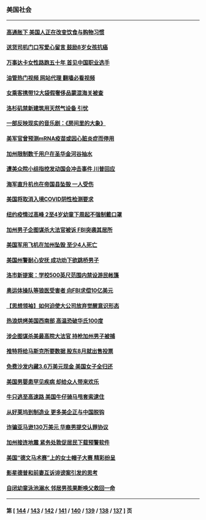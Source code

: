 ### 美国社会
---
#### [高通胀下 美国人正在改变饮食与购物习惯](../../pages/ncid1078160/n13757285.md?06120445) 
#### [送货司机门口写爱心留言 鼓励8岁女孩抗癌](../../pages/ncid1078160/n13756959.md?06120445) 
#### [万事达卡女性路跑五十年 首见中国职业选手](../../pages/ncid1078160/n13757019.md?06120445) 
#### [油管热门视频 网站代理 翻墙必看视频](http://209.222.30.114:81/youtube.html?06120445)
#### [女乘客携带12大袋假奢侈品蒙混海关被查](../../pages/ncid1078160/n13757034.md?06120445) 
#### [洛杉矶禁新建筑用天然气设备 引忧](../../pages/ncid1078160/n13756969.md?06120445) 
#### [一部反映现实的音乐剧：《房间里的大象》](../../pages/ncid1078160/n13756933.md?06120445) 
#### [美军官曾预测mRNA疫苗或因心脏炎症而停用](../../pages/ncid1078160/n13756875.md?06120445) 
#### [加州限制数千用户在圣华金河谷抽水](../../pages/ncid1078160/n13756872.md?06120445) 
#### [遭美众院小组指控发动国会冲击事件 川普回应](../../pages/ncid1078160/n13756742.md?06120445) 
#### [海军直升机也在帝国县坠毁 一人受伤](../../pages/ncid1078160/n13756848.md?06120445) 
#### [美国将取消入境COVID阴性检测要求](../../pages/ncid1078160/n13756761.md?06120445) 
#### [纽约疫情过高峰 2至4岁幼童下周起不强制戴口罩](../../pages/ncid1078160/n13756289.md?06120445) 
#### [加州男子企图谋杀大法官被诉 FBI突袭其居所](../../pages/ncid1078160/n13756052.md?06120445) 
#### [美国军用飞机在加州坠毁 至少4人死亡](../../pages/ncid1078160/n13756109.md?06120445) 
#### [美国州警耐心安抚 成功劝下欲跳桥男子](../../pages/ncid1078160/n13755590.md?06120445) 
#### [洛市新提案：学校500英尺范围内禁设游民帐篷](../../pages/ncid1078160/n13755537.md?06120445) 
#### [奥运体操队等狼医受害者 向FBI求偿10亿美元](../../pages/ncid1078160/n13755437.md?06120445) 
#### [【思想领袖】如何迫使大公司放弃觉醒意识形态](../../pages/ncid1078160/n13723724.md?06120445) 
#### [热浪烘烤美国西南部 高温恐破华氏100度](../../pages/ncid1078160/n13755315.md?06120445) 
#### [涉企图谋杀美最高院大法官 持枪加州男子被捕](../../pages/ncid1078160/n13755263.md?06120445) 
#### [推特将给马斯克所要数据 股东8月就出售投票](../../pages/ncid1078160/n13755165.md?06120445) 
#### [免费沙发内藏3.6万美元现金 美国女子全归还](../../pages/ncid1078160/n13755121.md?06120445) 
#### [美国男婴患罕见疾病 却给众人带来欢乐](../../pages/ncid1078160/n13754812.md?06120445) 
#### [牛只逃至高速路 美国牛仔骑马甩套索逮住](../../pages/ncid1078160/n13754598.md?06120445) 
#### [从好莱坞到制造业 更多美企正与中国脱钩](../../pages/ncid1078160/n13754651.md?06120445) 
#### [诈骗亚马逊130万美元 华裔男提交认罪协议](../../pages/ncid1078160/n13754491.md?06120445) 
#### [加州接连地震 紧务处敦促居民下载预警软件](../../pages/ncid1078160/n13754386.md?06120445) 
#### [美国“德文马术赛”上的女士帽子大赛 精彩纷呈](../../pages/ncid1078160/n13754418.md?06120445) 
#### [影星德普和前妻互诉诽谤案引发的思考](../../pages/ncid1078160/n13753115.md?06120445) 
#### [自闭幼童泳池溺水 邻居男孩果断唤父救回一命](../../pages/ncid1078160/n13753999.md?06120445) 

---
#### 第 [ [144](./144.md?06120445) / [143](./143.md?06120445) / [142](./142.md?06120445) / [141](./141.md?06120445) / [140](./140.md?06120445) / [139](./139.md?06120445) / [138](./138.md?06120445) / [137](./137.md?06120445) ] 页
